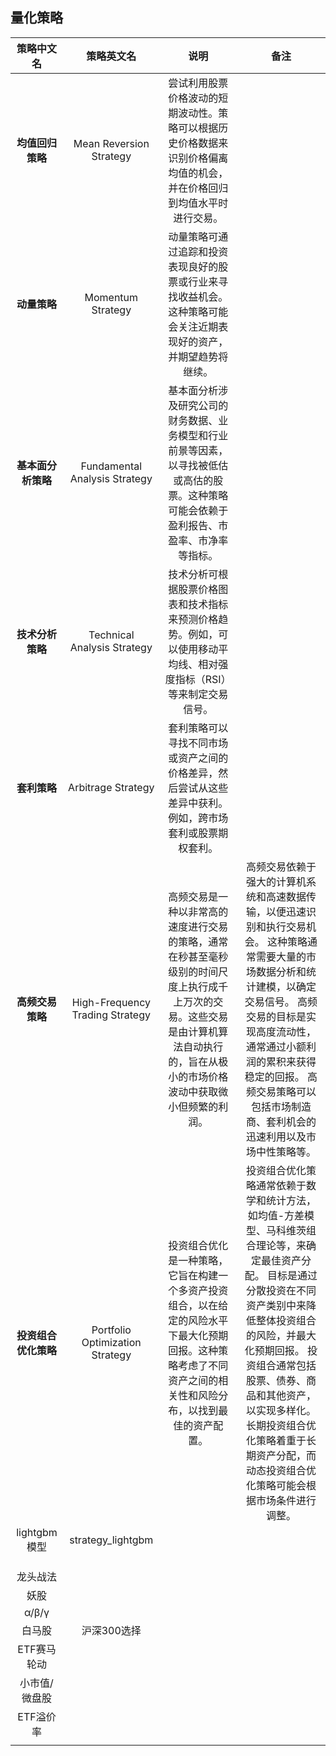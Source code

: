 ## 量化策略

|      策略中文名      |           策略英文名            |                             说明                             |                             备注                             |
| :------------------: | :-----------------------------: | :----------------------------------------------------------: | :----------------------------------------------------------: |
|   **均值回归策略**   |     Mean Reversion Strategy     | 尝试利用股票价格波动的短期波动性。策略可以根据历史价格数据来识别价格偏离均值的机会，并在价格回归到均值水平时进行交易。 |                                                              |
|     **动量策略**     |        Momentum Strategy        | 动量策略可通过追踪和投资表现良好的股票或行业来寻找收益机会。这种策略可能会关注近期表现好的资产，并期望趋势将继续。 |                                                              |
|  **基本面分析策略**  |  Fundamental Analysis Strategy  | 基本面分析涉及研究公司的财务数据、业务模型和行业前景等因素，以寻找被低估或高估的股票。这种策略可能会依赖于盈利报告、市盈率、市净率等指标。 |                                                              |
|   **技术分析策略**   |   Technical Analysis Strategy   | 技术分析可根据股票价格图表和技术指标来预测价格趋势。例如，可以使用移动平均线、相对强度指标（RSI）等来制定交易信号。 |                                                              |
|     **套利策略**     |       Arbitrage Strategy        | 套利策略可以寻找不同市场或资产之间的价格差异，然后尝试从这些差异中获利。例如，跨市场套利或股票期权套利。 |                                                              |
|   **高频交易策略**   | High-Frequency Trading Strategy | 高频交易是一种以非常高的速度进行交易的策略，通常在秒甚至毫秒级别的时间尺度上执行成千上万次的交易。这些交易是由计算机算法自动执行的，旨在从极小的市场价格波动中获取微小但频繁的利润。 | 高频交易依赖于强大的计算机系统和高速数据传输，以便迅速识别和执行交易机会。 这种策略通常需要大量的市场数据分析和统计建模，以确定交易信号。 高频交易的目标是实现高度流动性，通常通过小额利润的累积来获得稳定的回报。 高频交易策略可以包括市场制造商、套利机会的迅速利用以及市场中性策略等。 |
| **投资组合优化策略** | Portfolio Optimization Strategy | 投资组合优化是一种策略，它旨在构建一个多资产投资组合，以在给定的风险水平下最大化预期回报。这种策略考虑了不同资产之间的相关性和风险分布，以找到最佳的资产配置。 | 投资组合优化策略通常依赖于数学和统计方法，如均值-方差模型、马科维茨组合理论等，来确定最佳资产分配。 目标是通过分散投资在不同资产类别中来降低整体投资组合的风险，并最大化预期回报。 投资组合通常包括股票、债券、商品和其他资产，以实现多样化。 长期投资组合优化策略着重于长期资产分配，而动态投资组合优化策略可能会根据市场条件进行调整。 |
|     lightgbm模型     |        strategy_lightgbm        |                                                              |                                                              |
|                      |                                 |                                                              |                                                              |
|                      |                                 |                                                              |                                                              |
|                      |                                 |                                                              |                                                              |
|       龙头战法       |                                 |                                                              |                                                              |
|         妖股         |                                 |                                                              |                                                              |
|        α/β/γ         |                                 |                                                              |                                                              |
|        白马股        |           沪深300选择           |                                                              |                                                              |
|     ETF赛马轮动      |                                 |                                                              |                                                              |
|    小市值/微盘股     |                                 |                                                              |                                                              |
|      ETF溢价率       |                                 |                                                              |                                                              |
|                      |                                 |                                                              |                                                              |

